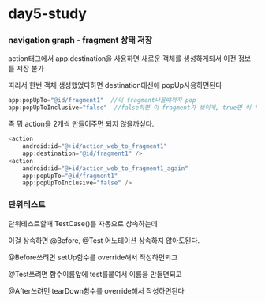 # day5-study

### **navigation graph - fragment 상태 저장**

action태그에서 app:destination을 사용하면 새로운 객체를 생성하게되서 이전 정보를 저장 불가

따라서 한번 객체 생성했었다하면 destination대신에 popUp사용하면된다

```kotlin
app:popUpTo="@id/fragment1"  //이 fragment나올떄까지 pop
app:popUpToInclusive="false"  //false하면 이 fragment가 보이게, true면 이 fragment이전까지
```

즉 뭐 action을 2개씩 만들어주면 되지 않을까싶다.

```kotlin
<action
    android:id="@+id/action_web_to_fragment1"
    app:destination="@id/fragment1" />
<action
    android:id="@+id/action_web_to_fragment1_again"
    app:popUpTo="@id/fragment1"
    app:popUpToInclusive="false" />
```

### **단위테스트**

단위테스트할때 TestCase()를 자동으로 상속하는데

이걸 상속하면 @Before, @Test 어노테이션 상속하지 않아도된다.

@Before쓰려면 setUp함수를 override해서 작성하면되고 

@Test쓰려면 함수이름앞에 test를붙여서 이름을 만들면되고

@After쓰려먼 tearDown함수를 override해서 작성하면된다